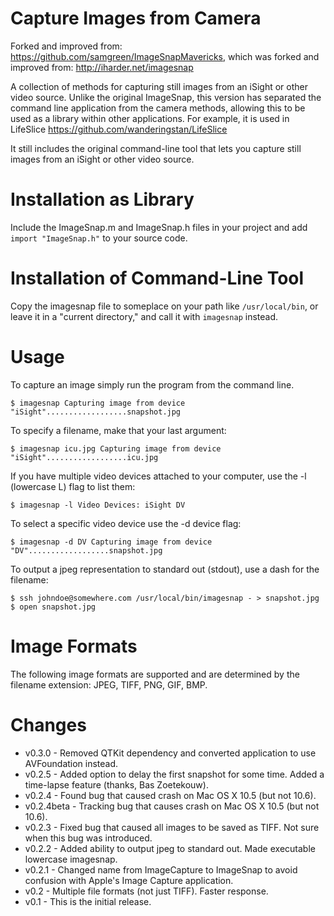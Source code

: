 Capture Images from Camera
==========================
Forked and improved from: https://github.com/samgreen/ImageSnapMavericks, which was forked and improved from: http://iharder.net/imagesnap

A collection of methods for capturing still images from an iSight or other video source. Unlike the original ImageSnap, this version has separated the command line application from the camera methods, allowing this to be used as a library within other applications. For example, it is used in LifeSlice https://github.com/wanderingstan/LifeSlice

It still includes the original command-line tool that lets you capture still images from an iSight or other video source.

Installation as Library
=======================
Include the ImageSnap.m and ImageSnap.h files in your project and add `import "ImageSnap.h"` to your source code. 

Installation of Command-Line Tool
=================================
Copy the imagesnap file to someplace on your path like `/usr/local/bin`, or leave it in a "current directory," and call it with `imagesnap` instead.

Usage
=============
To capture an image simply run the program from the command line.

`$ imagesnap
Capturing image from device "iSight"..................snapshot.jpg`

To specify a filename, make that your last argument:

`$ imagesnap icu.jpg
Capturing image from device "iSight"..................icu.jpg`

If you have multiple video devices attached to your computer, use the -l (lowercase L) flag to list them:

`$ imagesnap -l
Video Devices:
iSight
DV`

To select a specific video device use the -d device flag:

`$ imagesnap -d DV
Capturing image from device "DV"..................snapshot.jpg`

To output a jpeg representation to standard out (stdout), use a dash for the filename:

`$ ssh johndoe@somewhere.com /usr/local/bin/imagesnap - > snapshot.jpg
$ open snapshot.jpg`

Image Formats
=============
The following image formats are supported and are determined by the filename extension: JPEG, TIFF, PNG, GIF, BMP.

Changes
=============
 * v0.3.0 - Removed QTKit dependency and converted application to use AVFoundation instead.
 * v0.2.5 - Added option to delay the first snapshot for some time. Added a time-lapse feature (thanks, Bas Zoetekouw).
 * v0.2.4 - Found bug that caused crash on Mac OS X 10.5 (but not 10.6).
 * v0.2.4beta - Tracking bug that causes crash on Mac OS X 10.5 (but not 10.6).
 * v0.2.3 - Fixed bug that caused all images to be saved as TIFF. Not sure when this bug was introduced.
 * v0.2.2 - Added ability to output jpeg to standard out. Made executable lowercase imagesnap.
 * v0.2.1 - Changed name from ImageCapture to ImageSnap to avoid confusion with Apple's Image Capture application.
 * v0.2 - Multiple file formats (not just TIFF). Faster response.
 * v0.1 - This is the initial release.
